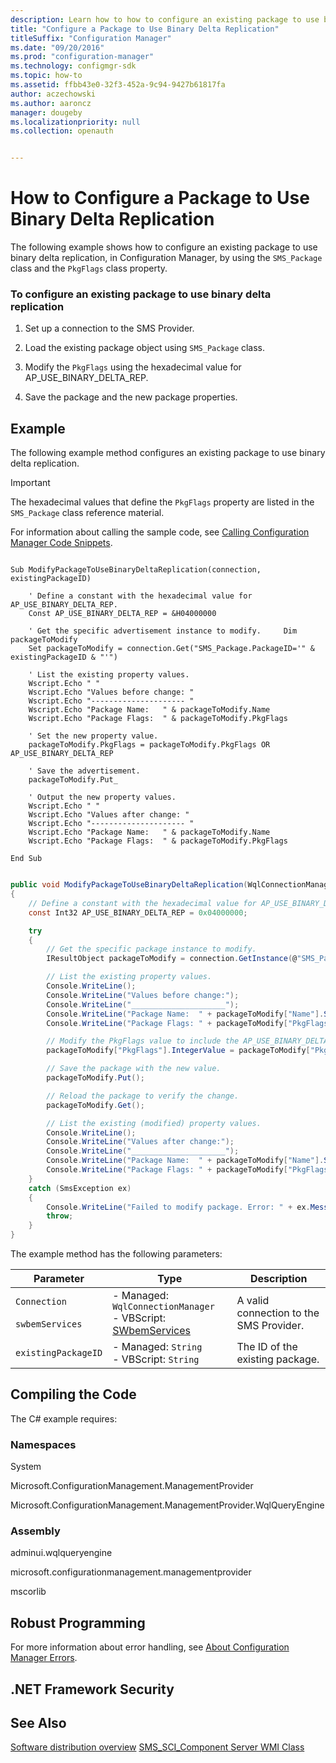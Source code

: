 ```yaml
---
description: Learn how to how to configure an existing package to use binary delta replication in Configuration Manager.
title: "Configure a Package to Use Binary Delta Replication"
titleSuffix: "Configuration Manager"
ms.date: "09/20/2016"
ms.prod: "configuration-manager"
ms.technology: configmgr-sdk
ms.topic: how-to
ms.assetid: ffbb43e0-32f3-452a-9c94-9427b61817fa
author: aczechowski
ms.author: aaroncz
manager: dougeby
ms.localizationpriority: null
ms.collection: openauth


---
```

# How to Configure a Package to Use Binary Delta Replication
The following example shows how to configure an existing package to use binary delta replication, in Configuration Manager, by using the `SMS_Package` class and the `PkgFlags` class property.  

### To configure an existing package to use binary delta replication  

1.  Set up a connection to the SMS Provider.  

2.  Load the existing package object using `SMS_Package` class.  

3.  Modify the `PkgFlags` using the hexadecimal value for AP_USE_BINARY_DELTA_REP.  

4.  Save the package and the new package properties.  

## Example  
 The following example method configures an existing package to use binary delta replication.  

> [!IMPORTANT]
>  The hexadecimal values that define the `PkgFlags` property are listed in the `SMS_Package` class reference material.  

 For information about calling the sample code, see [Calling Configuration Manager Code Snippets](../../../../develop/core/understand/calling-code-snippets.md).  

```vbs  

Sub ModifyPackageToUseBinaryDeltaReplication(connection, existingPackageID)  

    ' Define a constant with the hexadecimal value for AP_USE_BINARY_DELTA_REP.   
    Const AP_USE_BINARY_DELTA_REP = &H04000000  

    ' Get the specific advertisement instance to modify.     Dim packageToModify  
    Set packageToModify = connection.Get("SMS_Package.PackageID='" & existingPackageID & "'")  

    ' List the existing property values.  
    Wscript.Echo " "  
    Wscript.Echo "Values before change: "  
    Wscript.Echo "--------------------- "  
    Wscript.Echo "Package Name:   " & packageToModify.Name  
    Wscript.Echo "Package Flags:  " & packageToModify.PkgFlags  

    ' Set the new property value.  
    packageToModify.PkgFlags = packageToModify.PkgFlags OR AP_USE_BINARY_DELTA_REP  

    ' Save the advertisement.  
    packageToModify.Put_   

    ' Output the new property values.  
    Wscript.Echo " "  
    Wscript.Echo "Values after change: "  
    Wscript.Echo "--------------------- "  
    Wscript.Echo "Package Name:   " & packageToModify.Name  
    Wscript.Echo "Package Flags:  " & packageToModify.PkgFlags  

End Sub  

```  

```c#  

public void ModifyPackageToUseBinaryDeltaReplication(WqlConnectionManager connection, string existingPackageID)  
{  
    // Define a constant with the hexadecimal value for AP_USE_BINARY_DELTA_REP.   
    const Int32 AP_USE_BINARY_DELTA_REP = 0x04000000;  

    try  
    {  
        // Get the specific package instance to modify.   
        IResultObject packageToModify = connection.GetInstance(@"SMS_Package.PackageID='" + existingPackageID + "'");  

        // List the existing property values.  
        Console.WriteLine();  
        Console.WriteLine("Values before change:");  
        Console.WriteLine("_____________________");  
        Console.WriteLine("Package Name:  " + packageToModify["Name"].StringValue);  
        Console.WriteLine("Package Flags: " + packageToModify["PkgFlags"].IntegerValue);  

        // Modify the PkgFlags value to include the AP_USE_BINARY_DELTA_REP value.  
        packageToModify["PkgFlags"].IntegerValue = packageToModify["PkgFlags"].IntegerValue | AP_USE_BINARY_DELTA_REP;  

        // Save the package with the new value.  
        packageToModify.Put();  

        // Reload the package to verify the change.  
        packageToModify.Get();  

        // List the existing (modified) property values.  
        Console.WriteLine();  
        Console.WriteLine("Values after change:");  
        Console.WriteLine("_____________________");  
        Console.WriteLine("Package Name:  " + packageToModify["Name"].StringValue);  
        Console.WriteLine("Package Flags: " + packageToModify["PkgFlags"].IntegerValue);  
    }  
    catch (SmsException ex)  
    {  
        Console.WriteLine("Failed to modify package. Error: " + ex.Message);  
        throw;  
    }  
}  

```  

 The example method has the following parameters:  

|Parameter|Type|Description|  
|---------------|----------|-----------------|  
|`Connection`<br /><br /> `swbemServices`|-   Managed: `WqlConnectionManager`<br />-   VBScript: [SWbemServices](/windows/win32/wmisdk/swbemservices)|A valid connection to the SMS Provider.|  
|`existingPackageID`|-   Managed: `String`<br />-   VBScript: `String`|The ID of the existing package.|  

## Compiling the Code  
 The C# example requires:  

### Namespaces  
 System  

 Microsoft.ConfigurationManagement.ManagementProvider  

 Microsoft.ConfigurationManagement.ManagementProvider.WqlQueryEngine  

### Assembly  
 adminui.wqlqueryengine  

 microsoft.configurationmanagement.managementprovider  

 mscorlib  

## Robust Programming  
 For more information about error handling, see [About Configuration Manager Errors](../../../../develop/core/understand/about-configuration-manager-errors.md).  

## .NET Framework Security  

## See Also  
 [Software distribution overview](software-distribution-overview.md)
 [SMS_SCI_Component Server WMI Class](../../../../develop/reference/core/servers/configure/sms_sci_component-server-wmi-class.md)
